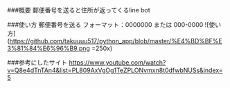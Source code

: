 ###概要
郵便番号を送ると住所が返ってくるline bot

###使い方
郵便番号を送る
フォーマット：0000000 または 000-0000
![使い方](https://github.com/takuuuu517/python_app/blob/master/%E4%BD%BF%E3%81%84%E6%96%B9.png =250x)

###参考にしたサイト
https://www.youtube.com/watch?v=Q8e4dTnTAn4&list=PL809AxVgOg1TeZPLONvmxn8t0dfwbNUSs&index=5
